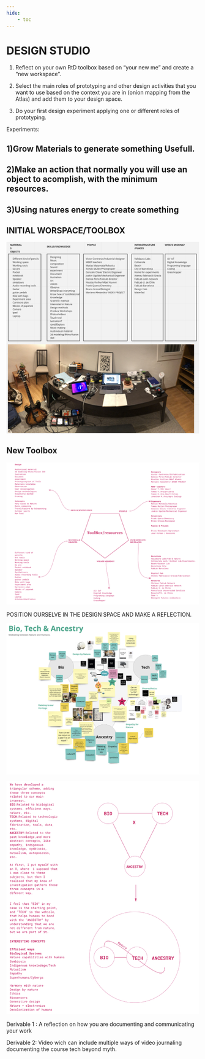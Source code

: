 ```yaml
---
hide:
    - toc
---
```


# DESIGN STUDIO

1. Reflect on your own RtD toolbox based on “your new me” and create a “new workspace”. 

2. Select the main roles of prototyping and other design activities that you want to use based on the context you are in (onion mapping from the Atlas) and add them to your design space.

3. Do your first design experiment applying one or different roles of prototyping.


Experiments:

## 1)Grow Materials to generate something Usefull.

## 2)Make an action that normally you will use an object to acomplish, with the minimum resources.

## 3)Using natures energy to create something

## INITIAL WORSPACE/TOOLBOX

![](../images/WS.png)

## New Toolbox

![](../images/DS2.png)


POSITION OURSELVE IN THE DESIGN SPACE AND MAKE A REFLECTION.

![](../images/OP1.png)

![](../images/OP2.png)


Derivable 1 : A reflection on how you are documenting and communicating your work

Derivable 2: Video wich can include multiple ways of video journaling documenting the course tech beyond myth.
























